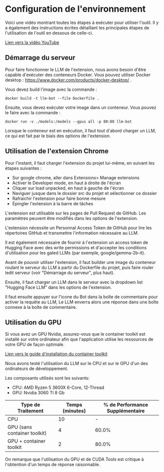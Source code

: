 # Configuration de l'environnement

Voici une vidéo montrant toutes les étapes à exécuter pour utiliser l'outil. Il y a également des instructions écrites détaillant les principales étapes de l'utilisation de l'outil en dessous de celle-ci.

[Lien vers la vidéo YouTube](https://youtu.be/C_E6RMnsvy0)


## Démarrage du serveur

Pour faire fonctionner le LLM de l'extension, nous avons besoin d'être capable d'exécuter des conteneurs Docker. Vous pouvez utiliser Docker desktop : https://www.docker.com/products/docker-desktop/ .

Vous devez build l'image avec la commande : 

```
docker build -t llm-bot --file Dockerfile .
```

Ensuite, vous devez exécuter votre image dans un conteneur. Vous pouvez le faire avec la commande :

```
docker run -v ./models:/models --gpus all -p 80:80 llm-bot
```

Lorsque le conteneur est en exécution, il faut tout d'abord charger un LLM, ce qui est fait par le biais des options de l'extension.

## Utilisation de l'extension Chrome

Pour l'instant, il faut charger l'extension du projet lui-même, en suivant les étapes suivantes :
- Sur google chrome, aller dans Extensions> Manage extensions
- Activer le Developer mode, en haut à droite de l'écran
- Cliquer sur load unpacked, en haut à gauche de l'écran
- Naviguer jusque dans le dossier src du projet et sélectionner ce dossier
- Rafraichir l'extension pour faire bonne mesure
- Épingler l'extension à la barre de tâches

L'extension est utilisable sur les pages de Pull Request de GitHub. Les paramètres peuvent être modifiés dans les options de l'extension.

L'extension nécessite un Personnal Access Token de GitHub pour lire les répertoires GitHub et transmettre l'information nécessaire au LLM. 

Il est également nécessaire de fournir à l'extension un access token de Hugging Face avec des write permissions et d'accepter les conditions d'utilisation pour les gated LLMs (par exemple, google/gemma-2b-it).

Avant de pouvoir utiliser l'extension, il faut builder une image du conteneur roulant le serveur du LLM à partir du Dockerfile du projet, puis faire rouler ledit serveur (voir "Démarrage du serveur", plus haut).

Ensuite, il faut charger un LLM dans le serveur avec la dropdown list "Hugging Face LLM" dans les options de l'extension.

Il faut ensuite appuyer sur l'icone du Bot dans la boîte de commentaire pour activer la requête au LLM, Le LLM enverra alors une réponse dans une boîte connexe à la boîte de commentaire.

## Utilisation du GPU

Si vous avez un GPU Nvidia, assurez-vous que le container toolkit est installé sur votre ordinateur afin que l'application utilise les ressources de votre GPU de façon optimale.

[Lien vers le guide d'installation du container toolkit](https://docs.nvidia.com/datacenter/cloud-native/container-toolkit/latest/install-guide.html)

Nous avons testé l'utilisation du LLM sur le CPU et sur le GPU d'un des ordinateurs de développement.

Les composants utilisés sont les suivants:
- CPU: AMD Ryzen 5 3600X 6-Core, 12-Thread
- GPU: Nvidia 3060 TI 8 Gb

| Type de Traitement | Temps (minutes) | % de Performance Supplémentaire |
|---------------------|-----------------|---------------------------------|
| CPU                 |       10        |               -                 |
| GPU (sans container toolkit)     |        4        |            60.0%               |
| GPU + container toolkit          |        2        |            80.0%               |

On remarque que l'utilisation du GPU et de CUDA Tools est critique à l'obtention d'un temps de réponse raisonnable.